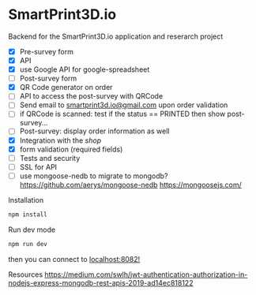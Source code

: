 # SmartPrint3D.io

Backend for the SmartPrint3D.io application and reserarch project

- [x] Pre-survey form
- [x] API
- [x] use Google API for google-spreadsheet
- [ ] Post-survey form
- [x] QR Code generator on order
- [ ] API to access the post-survey with QRCode
- [ ] Send email to smartprint3d.io@gmail.com upon order validation
- [ ] if QRCode is scanned: test if the status == PRINTED then show post-survey...
- [ ] Post-survey: display order information as well
- [x] Integration with the _shop_
- [x] form validation (required fields)
- [ ] Tests and security
- [ ] SSL for API
- [ ] use mongoose-nedb to migrate to mongodb? https://github.com/aerys/mongoose-nedb https://mongoosejs.com/

Installation

```javascript
npm install
```

Run dev mode

```javascript
npm run dev
```

then you can connect to [localhost:8082!](http://localhost:8082/)

Resources
https://medium.com/swlh/jwt-authentication-authorization-in-nodejs-express-mongodb-rest-apis-2019-ad14ec818122
